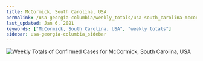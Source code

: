 ```yaml
---
title: McCormick, South Carolina, USA
permalink: /usa-georgia-columbia/weekly_totals/usa-south_carolina-mccormick-weekly_totals.html
last_updated: Jan 6, 2021
keywords: ["McCormick, South Carolina, USA", "weekly totals"]
sidebar: usa-georgia-columbia_sidebar
---
```


![Weekly Totals of Confirmed Cases for McCormick, South Carolina, USA](/covid_tracker/images/graphs/usa-south_carolina-mccormick-weekly_totals_graph.png)

